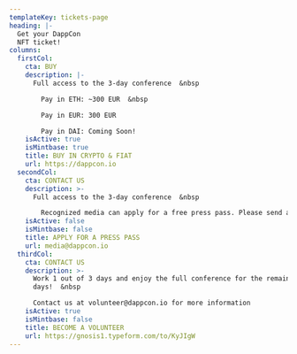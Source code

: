 ```yaml
---
templateKey: tickets-page
heading: |-
  Get your DappCon
  NFT ticket!
columns:
  firstCol:
    cta: BUY
    description: |-
      Full access to the 3-day conference  &nbsp

        Pay in ETH: ~300 EUR  &nbsp

        Pay in EUR: 300 EUR

        Pay in DAI: Coming Soon!
    isActive: true
    isMintbase: true
    title: BUY IN CRYPTO & FIAT
    url: https://dappcon.io
  secondCol:
    cta: CONTACT US
    description: >-
      Full access to the 3-day conference  &nbsp

        Recognized media can apply for a free press pass. Please send an email to media@dappcon.io
    isActive: false
    isMintbase: false
    title: APPLY FOR A PRESS PASS
    url: media@dappcon.io
  thirdCol:
    cta: CONTACT US
    description: >-
      Work 1 out of 3 days and enjoy the full conference for the remaining
      days!  &nbsp

      Contact us at volunteer@dappcon.io for more information
    isActive: true
    isMintbase: false
    title: BECOME A VOLUNTEER
    url: https://gnosis1.typeform.com/to/KyJIgW
---
```

